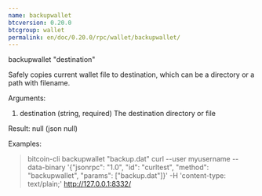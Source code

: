 ```yaml
---
name: backupwallet
btcversion: 0.20.0
btcgroup: wallet
permalink: en/doc/0.20.0/rpc/wallet/backupwallet/
---
```


backupwallet "destination"

Safely copies current wallet file to destination, which can be a directory or a path with filename.

Arguments:
1. destination    (string, required) The destination directory or file

Result:
null    (json null)

Examples:
> bitcoin-cli backupwallet "backup.dat"
> curl --user myusername --data-binary '{"jsonrpc": "1.0", "id": "curltest", "method": "backupwallet", "params": ["backup.dat"]}' -H 'content-type: text/plain;' http://127.0.0.1:8332/


